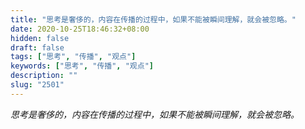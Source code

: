 ```yaml
---
title: "思考是奢侈的，内容在传播的过程中，如果不能被瞬间理解，就会被忽略。"
date: 2020-10-25T18:46:32+08:00
hidden: false
draft: false
tags: ["思考", "传播", "观点"]
keywords: ["思考", "传播", "观点"]
description: ""
slug: "2501"
---
```


*思考是奢侈的，内容在传播的过程中，如果不能被瞬间理解，就会被忽略。*
